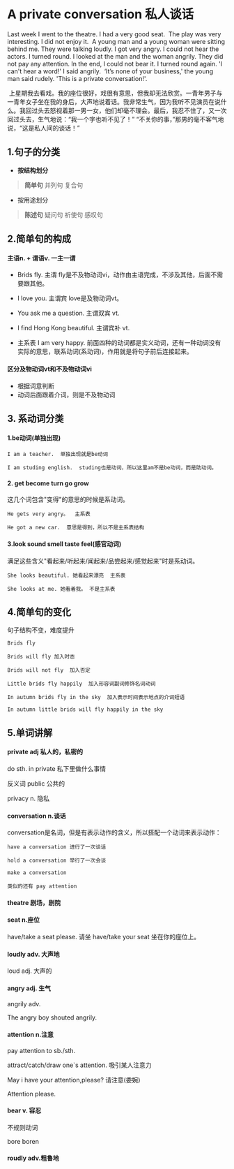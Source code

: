 # A private conversation 私人谈话
Last week I went to the theatre. I had a very good seat.  The play was very interesting. I did not enjoy it.  A young man and a young woman were sitting behind me. They were talking loudly. I got very angry. I could not hear the actors. I turned round. I looked at the man and the woman angrily. They did not pay any attention. In the end, I could not bear it. I turned round again. 'I can't hear a word!' I said angrily.  ‘It’s none of your business,' the young man said rudely. 'This is a private conversation!'.

 上星期我去看戏。我的座位很好，戏很有意思，但我却无法欣赏。一青年男子与一青年女子坐在我的身后，大声地说着话。我非常生气，因为我听不见演员在说什么。我回过头去怒视着那一男一女，他们却毫不理会。最后，我忍不住了，又一次回过头去，生气地说：“我一个字也听不见了！”  “不关你的事，”那男的毫不客气地说，“这是私人间的谈话！”


## 1.句子的分类
- **按结构划分**
>**简单句**    并列句   复合句

- 按用途划分
>**陈述句**    疑问句     祈使句     感叹句

## 2.简单句的构成

#### 主语n. + 谓语v.   一主一谓

- Brids fly.  主谓   fly是不及物动词vi，动作由主语完成，不涉及其他，后面不需要跟其他。

- I love you.  主谓宾  love是及物动词vt。

- You ask me a question. 主谓双宾 vt.

- I find Hong Kong beautiful. 主谓宾补  vt.

- 主系表 I am very happy.
前面四种的动词都是实义动词，还有一种动词没有实际的意思，联系动词(系动词)，作用就是将句子前后连接起来。
  

#### 区分及物动词vt和不及物动词vi
- 根据词意判断
- 动词后面跟着介词，则是不及物动词

## 3. 系动词分类

#### 1.be动词(单独出现)

```
I am a teacher.  单独出现就是be动词

I am studing english.  studing也是动词，所以这里am不是be动词，而是助动词。
```

#### 2. get  become  turn go grow

这几个词包含"变得"的意思的时候是系动词。

```
He gets very angry。  主系表

He got a new car.  意思是得到，所以不是主系表结构
```

#### 3.look sound smell taste feel(感官动词)
满足这些含义"看起来/听起来/闻起来/品尝起来/感觉起来"时是系动词。

```
She looks beautiful. 她看起来漂亮  主系表

She looks at me. 她看着我。 不是主系表
```


## 4.简单句的变化
句子结构不变，难度提升

```
Brids fly

Brids will fly 加入时态

Brids will not fly  加入否定

Little brids fly happily  加入形容词副词修饰名词动词

In autumn brids fly in the sky  加入表示时间表示地点的介词短语

In autumn little brids will fly happily in the sky
```

## 5.单词讲解
#### private adj 私人的，私密的

do sth. in private  私下里做什么事情

反义词 public 公共的

privacy n. 隐私

#### conversation n.谈话

conversation是名词，但是有表示动作的含义，所以搭配一个动词来表示动作：
```
have a conversation 进行了一次谈话

hold a conversation 举行了一次会谈

make a conversation

类似的还有 pay attention
```

#### theatre 剧场，剧院

#### seat n.座位

have/take a seat please.  请坐
have/take your seat 坐在你的座位上。

#### loudly adv. 大声地

loud adj. 大声的


#### angry adj. 生气
angrily adv.

The angry boy shouted angrily.

#### attention n.注意
pay attention to sb./sth.

attract/catch/draw one`s attention. 吸引某人注意力

May i have your attention,please? 请注意(委婉)

Attention please.

#### bear v. 容忍
不规则动词

bore  boren

####  roudly adv.粗鲁地





